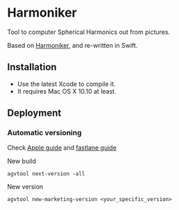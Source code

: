 # Harmoniker

Tool to computer Spherical Harmonics out from pictures.

Based on [Harmoniker](https://github.com/endavid/Harmoniker), and re-written in Swift.


## Installation

* Use the latest Xcode to compile it.
* It requires Mac OS X 10.10 at least.

## Deployment

### Automatic versioning 

Check [Apple guide](https://developer.apple.com/library/archive/qa/qa1827/_index.html)
and [fastlane guide](https://docs.fastlane.tools/getting-started/ios/beta-deployment/#best-practices)

New build

    agvtool next-version -all


New version

    agvtool new-marketing-version <your_specific_version>





